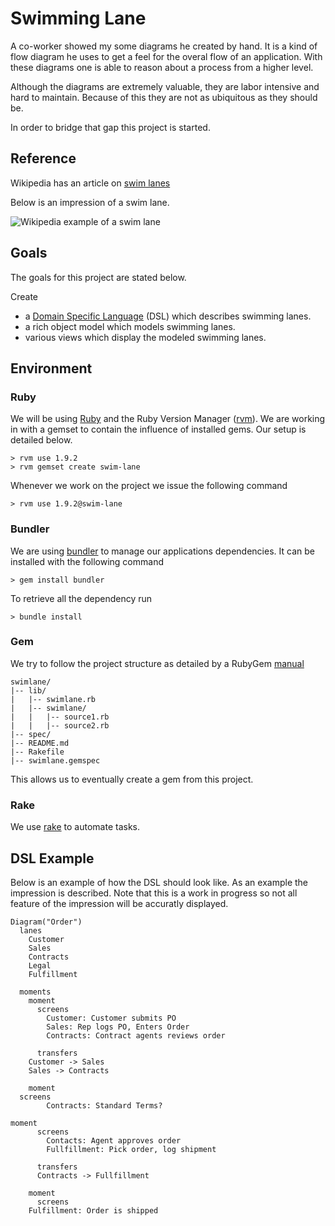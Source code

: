 Swimming Lane
=============

A co-worker showed my some diagrams he created by hand. It is a kind
of flow diagram he uses to get a feel for the overal flow of an
application. With these diagrams one is able to reason about a process
from a higher level.

Although the diagrams are extremely valuable, they are labor
intensive and hard to maintain. Because of this they are not as
ubiquitous as they should be.

In order to bridge that gap this project is started.

Reference
---------

Wikipedia has an article on 
[swim lanes](http://en.wikipedia.org/wiki/Swim_lane "Wikipedia on swim lanes")

Below is an impression of a swim lane.

![Wikipedia example of a swim lane](http://upload.wikimedia.org/wikipedia/commons/a/a5/Approvals.jpg)

Goals
-----

The goals for this project are stated below.

Create

* a [Domain Specific
  Language](http://en.wikipedia.org/wiki/Domain-specific_language
  "Wikipedia on DSL's") (DSL) which describes swimming lanes.
* a rich object model which models swimming lanes.
* various views which display the modeled swimming lanes.

Environment
-----------

### Ruby

We will be using 
[Ruby](http://www.ruby-lang.org/en/ "Homepage of Ruby Programming Language")
and the Ruby Version Manager 
([rvm](http://beginrescueend.com/ "Homepage of rvm")). We are working
in with a gemset to contain the influence of installed gems. Our setup
is detailed below.

    > rvm use 1.9.2
    > rvm gemset create swim-lane

Whenever we work on the project we issue the following command

    > rvm use 1.9.2@swim-lane

### Bundler

We are using 
[bundler](http://gembundler.com/ "Homepage for bundler")
to manage our applications dependencies. It can be installed with the
following command

    > gem install bundler

To retrieve all the dependency run

    > bundle install

### Gem

We try to follow the project structure as detailed by a RubyGem
[manual](http://docs.rubygems.org/read/chapter/24 "Structure of gem")

    swimlane/
    |-- lib/
    |   |-- swimlane.rb  
    |   |-- swimlane/
    |   |   |-- source1.rb
    |   |   |-- source2.rb
    |-- spec/
    |-- README.md
    |-- Rakefile
    |-- swimlane.gemspec

This allows us to eventually create a gem from this project. 

### Rake

We use 
[rake](http://rake.rubyforge.org/ "Homepage for rake; Ruby Make")
to automate tasks.

DSL Example
-----------

Below is an example of how the DSL should look like. As an example the
impression is described. Note that this is a work in progress so not
all feature of the impression will be accuratly displayed.

    Diagram("Order")
      lanes
        Customer
        Sales
        Contracts
        Legal
        Fulfillment
        
      moments
        moment
          screens
            Customer: Customer submits PO
            Sales: Rep logs PO, Enters Order
            Contracts: Contract agents reviews order
          
          transfers
	    Customer -> Sales
	    Sales -> Contracts
        
        moment
	  screens
            Contracts: Standard Terms?

	moment
          screens
            Contacts: Agent approves order
            Fullfillment: Pick order, log shipment

          transfers
	      Contracts -> Fullfillment

        moment
          screens
	    Fulfillment: Order is shipped
            